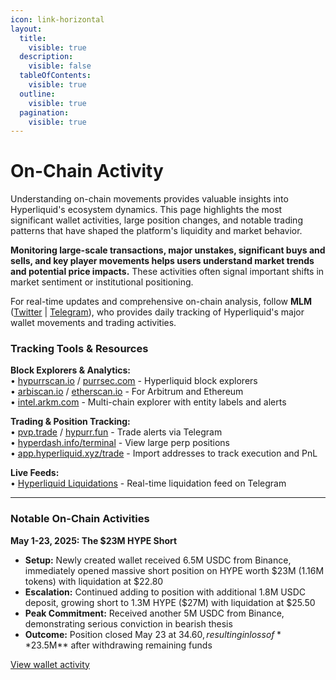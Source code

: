 ```yaml
---
icon: link-horizontal
layout:
  title:
    visible: true
  description:
    visible: false
  tableOfContents:
    visible: true
  outline:
    visible: true
  pagination:
    visible: true
---
```


# On-Chain Activity

Understanding on-chain movements provides valuable insights into Hyperliquid's ecosystem dynamics. This page highlights the most significant wallet activities, large position changes, and notable trading patterns that have shaped the platform's liquidity and market behavior.

**Monitoring large-scale transactions, major unstakes, significant buys and sells, and key player movements helps users understand market trends and potential price impacts.** These activities often signal important shifts in market sentiment or institutional positioning.

For real-time updates and comprehensive on-chain analysis, follow **MLM** ([Twitter](https://twitter.com/mlmabc) | [Telegram](https://t.me/mlmonchain)), who provides daily tracking of Hyperliquid's major wallet movements and trading activities.

### Tracking Tools & Resources

**Block Explorers & Analytics:**\
• [hypurrscan.io](https://hypurrscan.io/) / [purrsec.com](https://purrsec.com/) - Hyperliquid block explorers\
• [arbiscan.io](https://arbiscan.io/) / [etherscan.io](https://etherscan.io/) - For Arbitrum and Ethereum\
• [intel.arkm.com](https://intel.arkm.com/) - Multi-chain explorer with entity labels and alerts

**Trading & Position Tracking:**\
• [pvp.trade](https://pvp.trade/) / [hypurr.fun](https://hypurr.fun/) - Trade alerts via Telegram\
• [hyperdash.info/terminal](https://hyperdash.info/terminal) - View large perp positions\
• [app.hyperliquid.xyz/trade](https://app.hyperliquid.xyz/trade) - Import addresses to track execution and PnL

**Live Feeds:**\
• [Hyperliquid Liquidations](https://t.me/hyperliquid_liquidations) - Real-time liquidation feed on Telegram

***

### Notable On-Chain Activities

**May 1-23, 2025: The $23M HYPE Short**

* **Setup:** Newly created wallet received 6.5M USDC from Binance, immediately opened massive short position on HYPE worth $23M (1.16M tokens) with liquidation at $22.80
* **Escalation:** Continued adding to position with additional 1.8M USDC deposit, growing short to 1.3M HYPE ($27M) with liquidation at $25.50
* **Peak Commitment:** Received another 5M USDC from Binance, demonstrating serious conviction in bearish thesis
* **Outcome:** Position closed May 23 at $34.60, resulting in loss of **$23.5M** after withdrawing remaining funds

[View wallet activity](https://hypurrscan.io/address/0x20b141d3b74779d96b48b966807d719d5dfa08a6)
